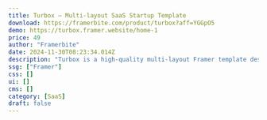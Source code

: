 ```yaml
---
title: Turbox — Multi-layout SaaS Startup Template
download: https://framerbite.com/product/turbox?aff=YGGpO5
demo: https://turbox.framer.website/home-1
price: 49
author: "Framerbite"
date: 2024-11-30T08:23:34.014Z
description: "Turbox is a high-quality multi-layout Framer template designed for SaaS websites. We understand the need of a modern SaaS website. That's the reason we have crafted 19 unique pages that are necessary for any SaaS website. Now you can launch your website in Framer within a day"
ssg: ["Framer"]
css: []
ui: []
cms: []
category: [SaaS]
draft: false
---
```

